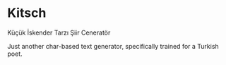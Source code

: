 # Kitsch
Küçük İskender Tarzı Şiir Ceneratör

Just another char-based text generator, specifically trained for a Turkish poet.
